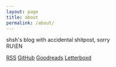```yaml
---
layout: page
title: about
permalink: /about/
---
```

shsh's blog with accidental shitpost, sorry  
RU\EN


[RSS](/feed.xml)
[GitHub](https://github.com/ummshsh)
[Goodreads](https://www.goodreads.com/user/show/91881550-ummshsh)
[Letterboxd](https://letterboxd.com/ummshsh/films/)